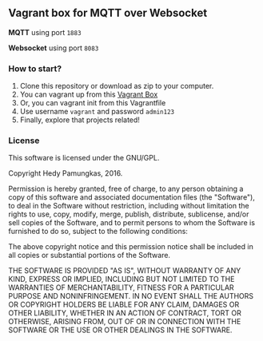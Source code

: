 Vagrant box for MQTT over Websocket
---

**MQTT** using port `1883`

**Websocket** using port `8083`

### How to start?

1. Clone this repository or download as zip to your computer.
2. You can vagrant up from this [Vagrant Box](https://www.dropbox.com/s/f809tikp6amturk/mqttoverws.box?dl=0)
3. Or, you can vagrant init from this Vagrantfile
4. Use username `vagrant` and password `admin123`
5. Finally, explore that projects related!

### License

This software is licensed under the GNU/GPL.

Copyright Hedy Pamungkas, 2016.

Permission is hereby granted, free of charge, to any person obtaining a copy of this software and associated documentation files (the "Software"), to deal in the Software without restriction, including without limitation the rights to use, copy, modify, merge, publish, distribute, sublicense, and/or sell copies of the Software, and to permit persons to whom the Software is furnished to do so, subject to the following conditions:

The above copyright notice and this permission notice shall be included in all copies or substantial portions of the Software.

THE SOFTWARE IS PROVIDED "AS IS", WITHOUT WARRANTY OF ANY KIND, EXPRESS OR IMPLIED, INCLUDING BUT NOT LIMITED TO THE WARRANTIES OF MERCHANTABILITY, FITNESS FOR A PARTICULAR PURPOSE AND NONINFRINGEMENT. IN NO EVENT SHALL THE AUTHORS OR COPYRIGHT HOLDERS BE LIABLE FOR ANY CLAIM, DAMAGES OR OTHER LIABILITY, WHETHER IN AN ACTION OF CONTRACT, TORT OR OTHERWISE, ARISING FROM, OUT OF OR IN CONNECTION WITH THE SOFTWARE OR THE USE OR OTHER DEALINGS IN THE SOFTWARE.
